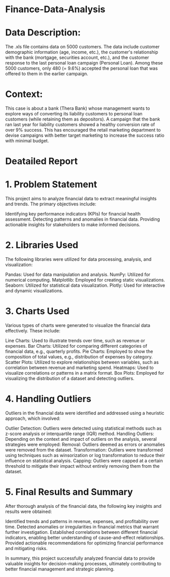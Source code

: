 # Finance-Data-Analysis

# Data Description:
The .xls file contains data on 5000 customers. The data include customer demographic information (age, income, etc.), the customer's relationship with the bank (mortgage, securities account, etc.), and the customer response to the last personal loan campaign (Personal Loan). Among these 5000 customers, only 480 (= 9.6%) accepted the personal loan that was offered to them in the earlier campaign.

# Context: 
This case is about a bank (Thera Bank) whose management wants to explore ways of converting its liability customers to personal loan customers (while retaining them as depositors). A campaign that the bank ran last year for liability customers showed a healthy conversion rate of over 9% success. This has encouraged the retail marketing department to devise campaigns with better target marketing to increase the success ratio with minimal budget.

# Deatailed Report

# 1. Problem Statement
This project aims to analyze financial data to extract meaningful insights and trends. The primary objectives include:

Identifying key performance indicators (KPIs) for financial health assessment.
Detecting patterns and anomalies in financial data.
Providing actionable insights for stakeholders to make informed decisions.

# 2. Libraries Used
The following libraries were utilized for data processing, analysis, and visualization:

Pandas: Used for data manipulation and analysis.
NumPy: Utilized for numerical computing.
Matplotlib: Employed for creating static visualizations.
Seaborn: Utilized for statistical data visualization.
Plotly: Used for interactive and dynamic visualizations.

# 3. Charts Used
Various types of charts were generated to visualize the financial data effectively. These include:

Line Charts: Used to illustrate trends over time, such as revenue or expenses.
Bar Charts: Utilized for comparing different categories of financial data, e.g., quarterly profits.
Pie Charts: Employed to show the composition of total values, e.g., distribution of expenses by category.
Scatter Plots: Utilized to explore relationships between variables, such as correlation between revenue and marketing spend.
Heatmaps: Used to visualize correlations or patterns in a matrix format.
Box Plots: Employed for visualizing the distribution of a dataset and detecting outliers.

# 4. Handling Outliers
Outliers in the financial data were identified and addressed using a heuristic approach, which involved:

Outlier Detection: Outliers were detected using statistical methods such as z-score analysis or interquartile range (IQR) method.
Handling Outliers: Depending on the context and impact of outliers on the analysis, several strategies were employed:
Removal: Outliers deemed as errors or anomalies were removed from the dataset.
Transformation: Outliers were transformed using techniques such as winsorization or log transformation to reduce their influence on statistical analysis.
Capping: Outliers were capped at a certain threshold to mitigate their impact without entirely removing them from the dataset.

# 5. Final Results and Summary
After thorough analysis of the financial data, the following key insights and results were obtained:

Identified trends and patterns in revenue, expenses, and profitability over time.
Detected anomalies or irregularities in financial metrics that warrant further investigation.
Established correlations between different financial indicators, enabling better understanding of cause-and-effect relationships.
Provided actionable recommendations for optimizing financial performance and mitigating risks.

In summary, this project successfully analyzed financial data to provide valuable insights for decision-making processes, ultimately contributing to better financial management and strategic planning.
